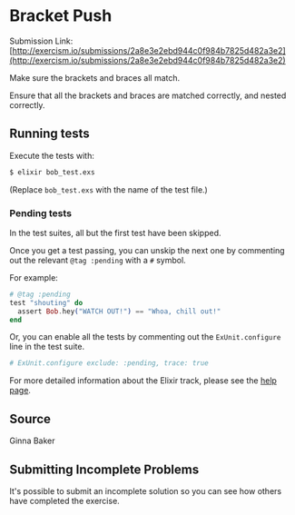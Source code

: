 # Bracket Push

Submission Link: [http://exercism.io/submissions/2a8e3e2ebd944c0f984b7825d482a3e2](http://exercism.io/submissions/2a8e3e2ebd944c0f984b7825d482a3e2)

Make sure the brackets and braces all match.

Ensure that all the brackets and braces are matched correctly,
and nested correctly.

## Running tests

Execute the tests with:

```bash
$ elixir bob_test.exs
```

(Replace `bob_test.exs` with the name of the test file.)


### Pending tests

In the test suites, all but the first test have been skipped.

Once you get a test passing, you can unskip the next one by
commenting out the relevant `@tag :pending` with a `#` symbol.

For example:

```elixir
# @tag :pending
test "shouting" do
  assert Bob.hey("WATCH OUT!") == "Whoa, chill out!"
end
```

Or, you can enable all the tests by commenting out the
`ExUnit.configure` line in the test suite.

```elixir
# ExUnit.configure exclude: :pending, trace: true
```

For more detailed information about the Elixir track, please
see the [help page](http://exercism.io/languages/elixir).

## Source

Ginna Baker

## Submitting Incomplete Problems
It's possible to submit an incomplete solution so you can see how others have completed the exercise.
